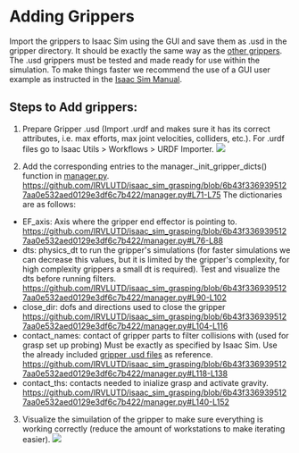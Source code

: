 # Adding Grippers
Import the grippers to Isaac Sim using the GUI and save them as .usd in the gripper directory. It should be exactly the same way as the [other grippers](https://github.com/IRVLUTD/isaac_sim_grasping/blob/main/grippers). The .usd grippers must be tested and made ready for use within the simulation. To make things faster we recommend the use of a GUI user example as instructed in the [Isaac Sim Manual](https://docs.omniverse.nvidia.com/isaacsim/latest/core_api_tutorials/tutorial_core_hello_world.html).


## Steps to Add grippers:
1) Prepare Gripper .usd (Import .urdf and makes sure it has its correct attributes, i.e. max efforts, max joint velocities, colliders, etc.). For .urdf files go to Isaac Utils > Workflows > URDF Importer.
![](https://github.com/IRVLUTD/isaac_sim_grasping/blob/main/media/AG1.png)


3) Add the corresponding entries to the manager._init_gripper_dicts() function in [manager.py](https://github.com/IRVLUTD/isaac_sim_grasping/blob/main/manager.py).
https://github.com/IRVLUTD/isaac_sim_grasping/blob/6b43f3369395127aa0e532aed0129e3df6c7b422/manager.py#L71-L75
The dictionaries are as follows:
- EF_axis: Axis where the gripper end effector is pointing to.
https://github.com/IRVLUTD/isaac_sim_grasping/blob/6b43f3369395127aa0e532aed0129e3df6c7b422/manager.py#L76-L88
- dts: physics_dt to run the gripper's simulations (for faster simulations we can decrease this values, but it is limited by the gripper's complexity, for high complexity grippers a small dt is required). Test and visualize the dts before running filters.
https://github.com/IRVLUTD/isaac_sim_grasping/blob/6b43f3369395127aa0e532aed0129e3df6c7b422/manager.py#L90-L102
- close_dir: dofs and directions used to close the gripper
https://github.com/IRVLUTD/isaac_sim_grasping/blob/6b43f3369395127aa0e532aed0129e3df6c7b422/manager.py#L104-L116
- contact_names: contact of gripper parts to filter collisions with (used for grasp set up probing) Must be exactly as specified by Isaac Sim. Use the already included [gripper .usd files](https://github.com/IRVLUTD/isaac_sim_grasping/blob/main/grippers) as reference.
https://github.com/IRVLUTD/isaac_sim_grasping/blob/6b43f3369395127aa0e532aed0129e3df6c7b422/manager.py#L118-L138
- contact_ths: contacts needed to inialize grasp and activate gravity.
https://github.com/IRVLUTD/isaac_sim_grasping/blob/6b43f3369395127aa0e532aed0129e3df6c7b422/manager.py#L140-L152


3) Visualize the simuilation of the gripper to make sure everything is working correctly (reduce the amount of workstations to make iterating easier).
![](https://github.com/IRVLUTD/isaac_sim_grasping/blob/main/media/AG2.png)
